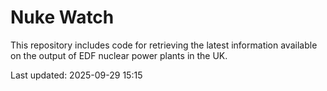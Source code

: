 # Nuke Watch

This repository includes code for retrieving the latest information available on the output of EDF nuclear power plants in the UK.

Last updated: 2025-09-29 15:15